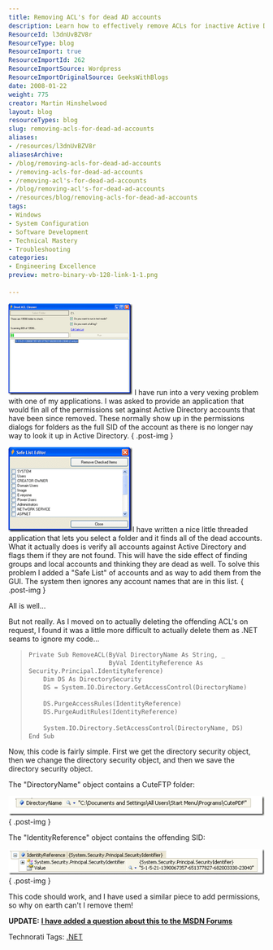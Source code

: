 ```yaml
---
title: Removing ACL's for dead AD accounts
description: Learn how to effectively remove ACLs for inactive Active Directory accounts with a practical application and troubleshooting tips. Streamline your infrastructure now!
ResourceId: l3dnUvBZV8r
ResourceType: blog
ResourceImport: true
ResourceImportId: 262
ResourceImportSource: Wordpress
ResourceImportOriginalSource: GeeksWithBlogs
date: 2008-01-22
weight: 775
creator: Martin Hinshelwood
layout: blog
resourceTypes: blog
slug: removing-acls-for-dead-ad-accounts
aliases:
- /resources/l3dnUvBZV8r
aliasesArchive:
- /blog/removing-acls-for-dead-ad-accounts
- /removing-acls-for-dead-ad-accounts
- /removing-acl's-for-dead-ad-accounts
- /blog/removing-acl's-for-dead-ad-accounts
- /resources/blog/removing-acls-for-dead-ad-accounts
tags:
- Windows
- System Configuration
- Software Development
- Technical Mastery
- Troubleshooting
categories:
- Engineering Excellence
preview: metro-binary-vb-128-link-1-1.png

---
```

[![image](images/RemovingACLsfordeadADaccounts_C3E6-image_thumb-5-5.png)](http://blog.hinshelwood.com/files/2011/05/GWB-WindowsLiveWriter-RemovingACLsfordeadADaccounts_C3E6-image_2.png) I have run into a very vexing problem with one of my applications. I was asked to provide an application that would fin all of the permissions set against Active Directory accounts that have been since removed. These normally show up in the permissions dialogs for folders as the full SID of the account as there is no longer nay way to look it up in Active Directory.
{ .post-img }

[![image](images/RemovingACLsfordeadADaccounts_C3E6-image_thumb_1-2-2.png)](http://blog.hinshelwood.com/files/2011/05/GWB-WindowsLiveWriter-RemovingACLsfordeadADaccounts_C3E6-image_4.png)I have written a nice little threaded application that lets you select a folder and it finds all of the dead accounts. What it actually does is verify all accounts against Active Directory and flags them if they are not found. This will have the side effect of finding groups and local accounts and thinking they are dead as well. To solve this problem I added a "Safe List" of accounts and as way to add them from the GUI. The system then ignores any account names that are in this list.
{ .post-img }

All is well...

But not really. As I moved on to actually deleting the offending ACL's on request, I found it was a little more difficult to actually delete them as .NET seams to ignore my code...

> ```
> Private Sub RemoveACL(ByVal DirectoryName As String, _
>                       ByVal IdentityReference As Security.Principal.IdentityReference)
>     Dim DS As DirectorySecurity
>     DS = System.IO.Directory.GetAccessControl(DirectoryName)
>
>     DS.PurgeAccessRules(IdentityReference)
>     DS.PurgeAuditRules(IdentityReference)
>
>     System.IO.Directory.SetAccessControl(DirectoryName, DS)
> End Sub
> ```
>
> [](http://11011.net/software/vspaste)

Now, this code is fairly simple. First we get the directory security object, then we change the directory security object, and then we save the directory security object.

The "DirectoryName" object contains a CuteFTP folder:

[![image](images/RemovingACLsfordeadADaccounts_C3E6-image_thumb_2-3-3.png)](http://blog.hinshelwood.com/files/2011/05/GWB-WindowsLiveWriter-RemovingACLsfordeadADaccounts_C3E6-image_6.png)
{ .post-img }

The "IdentityReference" object contains the offending SID:

[![image](images/RemovingACLsfordeadADaccounts_C3E6-image_thumb_3-4-4.png)](http://blog.hinshelwood.com/files/2011/05/GWB-WindowsLiveWriter-RemovingACLsfordeadADaccounts_C3E6-image_8.png)
{ .post-img }

This code should work, and I have used a similar piece to add permissions, so why on earth can't I remove them!

**UPDATE:** [**I have added a question about this to the MSDN Forums**](http://forums.microsoft.com/MSDN/ShowPost.aspx?PostID=2722189&SiteID=1&mode=1)

Technorati Tags: [.NET](http://technorati.com/tags/.NET)
